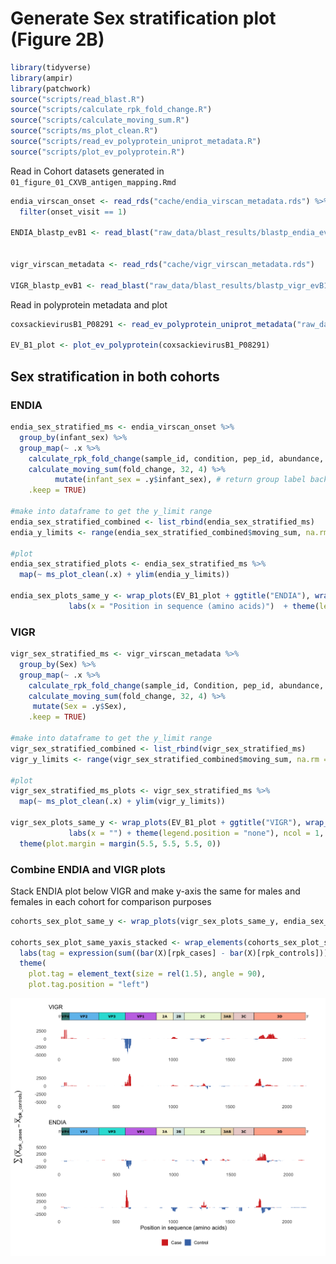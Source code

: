 
# Generate Sex stratification plot (Figure 2B)

``` r
library(tidyverse)
library(ampir)
library(patchwork)
source("scripts/read_blast.R")
source("scripts/calculate_rpk_fold_change.R")
source("scripts/calculate_moving_sum.R")
source("scripts/ms_plot_clean.R")
source("scripts/read_ev_polyprotein_uniprot_metadata.R")
source("scripts/plot_ev_polyprotein.R")
```

Read in Cohort datasets generated in
`01_figure_01_CXVB_antigen_mapping.Rmd`

``` r
endia_virscan_onset <- read_rds("cache/endia_virscan_metadata.rds") %>% 
  filter(onset_visit == 1)

ENDIA_blastp_evB1 <- read_blast("raw_data/blast_results/blastp_endia_evB1_all_virscan_peps.blast")


vigr_virscan_metadata <- read_rds("cache/vigr_virscan_metadata.rds")

VIGR_blastp_evB1 <- read_blast("raw_data/blast_results/blastp_vigr_evB1_all_virscan_peps.blast")
```

Read in polyprotein metadata and plot

``` r
coxsackievirusB1_P08291 <- read_ev_polyprotein_uniprot_metadata("raw_data/coxsackievirusB1_P08291.tsv")

EV_B1_plot <- plot_ev_polyprotein(coxsackievirusB1_P08291)
```

## Sex stratification in both cohorts

### ENDIA

``` r
endia_sex_stratified_ms <- endia_virscan_onset %>%
  group_by(infant_sex) %>% 
  group_map(~ .x %>%
    calculate_rpk_fold_change(sample_id, condition, pep_id, abundance, ENDIA_blastp_evB1) %>%
    calculate_moving_sum(fold_change, 32, 4) %>% 
          mutate(infant_sex = .y$infant_sex), # return group label back
    .keep = TRUE)

#make into dataframe to get the y_limit range 
endia_sex_stratified_combined <- list_rbind(endia_sex_stratified_ms)
endia_y_limits <- range(endia_sex_stratified_combined$moving_sum, na.rm = TRUE)

#plot
endia_sex_stratified_plots <- endia_sex_stratified_ms %>%
  map(~ ms_plot_clean(.x) + ylim(endia_y_limits))

endia_sex_plots_same_y <- wrap_plots(EV_B1_plot + ggtitle("ENDIA"), wrap_plots(endia_sex_stratified_plots, ncol = 1) +
             labs(x = "Position in sequence (amino acids)")  + theme(legend.position = "bottom"), ncol = 1, heights = c(0.3, 3))
```

### VIGR

``` r
vigr_sex_stratified_ms <- vigr_virscan_metadata %>%
  group_by(Sex) %>% 
  group_map(~ .x %>%
    calculate_rpk_fold_change(sample_id, Condition, pep_id, abundance, VIGR_blastp_evB1) %>%
    calculate_moving_sum(fold_change, 32, 4) %>%
     mutate(Sex = .y$Sex),
    .keep = TRUE)

#make into dataframe to get the y_limit range 
vigr_sex_stratified_combined <- list_rbind(vigr_sex_stratified_ms)
vigr_y_limits <- range(vigr_sex_stratified_combined$moving_sum, na.rm = TRUE)

#plot 
vigr_sex_stratified_ms_plots <- vigr_sex_stratified_ms %>%
  map(~ ms_plot_clean(.x) + ylim(vigr_y_limits))

vigr_sex_plots_same_y <- wrap_plots(EV_B1_plot + ggtitle("VIGR"), wrap_plots(vigr_sex_stratified_ms_plots, ncol = 1) +
             labs(x = "") + theme(legend.position = "none"), ncol = 1, heights = c(0.3, 3)) &
  theme(plot.margin = margin(5.5, 5.5, 5.5, 0))
```

### Combine ENDIA and VIGR plots

Stack ENDIA plot below VIGR and make y-axis the same for males and
females in each cohort for comparison purposes

``` r
cohorts_sex_plot_same_y <- wrap_plots(vigr_sex_plots_same_y, endia_sex_plots_same_y, ncol = 1)

cohorts_sex_plot_same_yaxis_stacked <- wrap_elements(cohorts_sex_plot_same_y) +
  labs(tag = expression(sum((bar(X)[rpk_cases] - bar(X)[rpk_controls])))) +
  theme(
    plot.tag = element_text(size = rel(1.5), angle = 90),
    plot.tag.position = "left")
```

![](02_figure_02B_sex_stratification_files/figure-gfm/unnamed-chunk-7-1.png)<!-- -->
